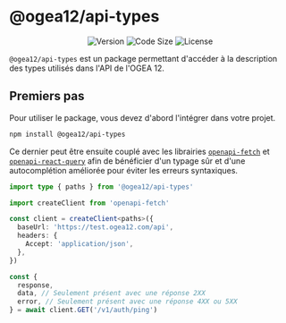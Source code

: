 # @ogea12/api-types

<div align="center">

![Version](https://img.shields.io/npm/v/@ogea12/api-types?style=for-the-badge&colorA=4c566a&colorB=5382a1&logo=npm&logoColor=white)
![Code Size](https://img.shields.io/github/languages/code-size/ogea12/api-types?style=for-the-badge&colorA=4c566a&colorB=ebcb8b&logo=github&logoColor=white)
![License](https://img.shields.io/github/license/ogea12/api-types?style=for-the-badge&colorA=4c566a&colorB=a3be8c)

</div>

`@ogea12/api-types` est un package permettant d'accéder à la description des types utilisés dans l'API de l'OGEA 12.

## Premiers pas

Pour utiliser le package, vous devez d'abord l'intégrer dans votre projet.

```bash
npm install @ogea12/api-types
```

Ce dernier peut être ensuite couplé avec les librairies [`openapi-fetch`](https://www.npmjs.com/package/openapi-fetch) et [`openapi-react-query`](https://www.npmjs.com/package/openapi-react-query) afin de bénéficier d'un typage sûr et d'une autocomplétion améliorée pour éviter les erreurs syntaxiques.

```ts
import type { paths } from '@ogea12/api-types'

import createClient from 'openapi-fetch'

const client = createClient<paths>({
  baseUrl: 'https://test.ogea12.com/api',
  headers: {
    Accept: 'application/json',
  },
})

const {
  response,
  data, // Seulement présent avec une réponse 2XX
  error, // Seulement présent avec une réponse 4XX ou 5XX
} = await client.GET('/v1/auth/ping')
```
